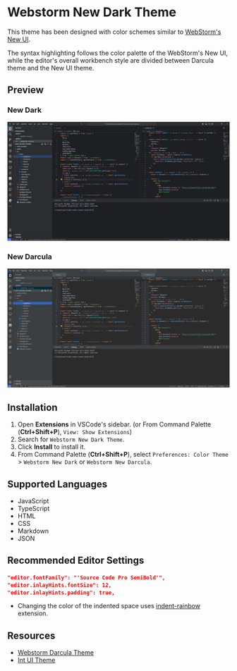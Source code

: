 # Webstorm New Dark Theme

This theme has been designed with color schemes similar to [WebStorm's New UI](https://www.jetbrains.com/help/webstorm/new-ui.html).

The syntax highlighting follows the color palette of the WebStorm's New UI, while the editor's overall workbench style are divided between Darcula theme and the New UI theme.

## Preview

### New Dark

![Webstorm New Dark](./images/preview_new_dark.png)

### New Darcula

![Webstorm New Darcula](./images/preview_new_darcula.png)

## Installation

1. Open **Extensions** in VSCode's sidebar. (or From Command Palette (**Ctrl+Shift+P**), `View: Show Extensions`)
2. Search for `Webstorm New Dark Theme`.
3. Click **Install** to install it.
4. From Command Palette (**Ctrl+Shift+P**), select `Preferences: Color Theme` > `Webstorm New Dark` or `Webstorm New Darcula`.

## Supported Languages

- JavaScript
- TypeScript
- HTML
- CSS
- Markdown
- JSON

## Recommended Editor Settings

```json
"editor.fontFamily": "'Source Code Pro SemiBold'",
"editor.inlayHints.fontSize": 12,
"editor.inlayHints.padding": true,
```

- Changing the color of the indented space uses [indent-rainbow](https://marketplace.visualstudio.com/items?itemName=oderwat.indent-rainbow) extension.

## Resources

- [Webstorm Darcula Theme](https://marketplace.visualstudio.com/items?itemName=imekachi.webstorm-darcula)
- [Int UI Theme](https://marketplace.visualstudio.com/items?itemName=baran-wang.vscode-theme-jetbrains-new-ui)
